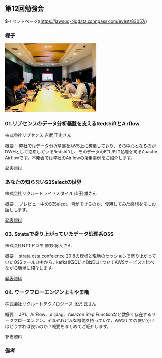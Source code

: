 ## 第12回勉強会

$イベントページ](https://jawsug-bigdata.connpass.com/event/83057/)

### 様子

<img src="20180406_bigdata_jaws.jpg" width="300">

### 01.リブセンスのデータ分析基盤を支えるRedshiftとAirflow

株式会社リブセンス 吉武 正史さん

概要：
弊社ではデータ分析基盤をAWS上に構築しており、その中心となるのがDWHとして活用しているRedshiftと、そのデータのETL/ELT処理を司るApache Airflowです。本発表では弊社のAirflowの活用事例をご紹介します。

[発表資料](https://speakerdeck.com/livesense/rihusensufalsetetafen-xi-ji-pan-wozhi-eruredshifttoairflow)


### あなたの知らないS3Selectの世界

株式会社リクルートライフスタイル 山田 雄さん

概要：
プレビュー中のS3Select、何ができるのか、使用してみた感想を元にお話しします。

[発表資料](https://github.com/bdjaws/workshop/raw/master/20180406/20180406_bigdata_jaws_02.pdf)

### 03. Strataで盛り上がっていたデータ処理系OSS

株式会社NTTドコモ 原野 将大さん

概要：
strata data conference 2018の模様と現地のセッションで盛り上がっていたOSSツールの中から、kafka(KSQL)とBigDLについてAWSサービスと比べながら簡単に紹介します。

[発表資料](https://github.com/bdjaws/workshop/raw/master/20180406/)

### 04. ワークフローエンジンよもやま噺

株式会社リクルートテクノロジーズ 北沢 匠さん

概要：
JP1、AirFlow、digdag、Amazon Step Functionなど数多く存在するワークフローエンジン。それぞれどんな機能を持っていて、AWS上での使い分けはどうすれば良いのか？概要をまとめてご紹介します。

[発表資料](https://github.com/bdjaws/workshop/raw/master/20180406/20180406_bigdata_jaws_04.pdf)


### 備考

